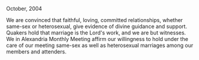 October, 2004

We are convinced that faithful, loving, committed relationships, whether same-sex or heterosexual, give evidence of divine guidance and support. Quakers hold that marriage is the Lord's work, and we are but witnesses. We in Alexandria Monthly Meeting affirm our willingness to hold under the care of our meeting same-sex as well as heterosexual marriages among our members and attenders.

